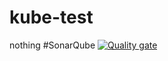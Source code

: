 # kube-test
nothing
#SonarQube
[![Quality gate](http://3.84.93.136:9000/api/project_badges/quality_gate?project=Vcruitai&token=sqb_e76298806902f2769fb37d8d2091364013eb74cd)](http://3.84.93.136:9000/dashboard?id=Vcruitai)